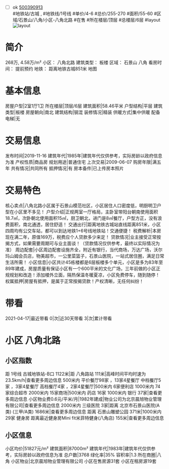 - [ ] ok [500390913](https://bj.5i5j.com/ershoufang/500390913.html)  
 #地铁站/古城 ,  #地铁线/1号线
#单价/4-6 #总价/255-270 #面积/55-60   #区域/石景山/八角/小区-八角北路 #在售 #所在楼层/顶层 #总楼层/6层 #layout 
![layout](http://image2.5i5j.com//group2/M00/BE/A5/CgqJNF29a4aAUFClAAK65RlcPY4590.jpg_P5.jpg) 
# 简介 
 268万,  4.58万/m² 
小区： 八角北路
建筑类型： 板楼
区域： 石景山 八角
看房时间： 提前预约
地铁： 距离地铁古城851米 地图
# 基本信息 
 房屋户型|2室1厅1卫
所在楼层|顶层/6层
建筑面积|58.46平米
户型结构|平层
建筑类型|板楼
房屋朝向|南北
建筑结构|钢混
装修情况|精装
供暖方式|集中供暖
配备电梯|无
# 交易信息 
 发布时间|2019-11-16
建筑年代|1985年|建筑年代仅供参考，实际房龄以政府信息为准
产权性质|商品房
规划用途|普通住宅
上次交易|2009-06-07
购房年限|满五年
共有情况|共同所有
抵押情况|有
房本备件|已上传房本照片
# 交易特色 
 核心卖点|八角北路小区属于石景山模范社区，小区居住人口密度低，明厨明卫户型在小区里不多见！
户型介绍|正规两室一厅格局，主卧室带阳台朝南使用面积18.7㎡，次卧朝北使用面积15㎡，厨卫朝北，进门是8㎡餐厅，户型方正，没有浪费面积，南北通透，居住舒适！
交通出行|距离地铁古城站直线距离851米，小区四周均有公交车站，都可以到达地铁1+6号线地铁站！交通便捷！
税费解析|本房现在满二年，原值169万，税费应个人贷款多少来定！
贷款情况|业主接受正常按揭方式，如果需要周期可与业主面谈！（贷款情况仅供参考，最终以实际情况为准）
周边配套|小区周边配套设施齐全，附近有银行，当代商场，万达广场，沃尔玛山姆会员店，物美超市，一公里菜篮子，石景山医院，一站式居住圈，满足日常生活所需！
小区信息|小区共计45栋楼都是6层板楼多个单元，小区是多为83年至89年建成，房屋质量有保证小区有一个600平米的文化广场，三年前做的小区正规规划和改造！添加楼外立面，隔热保温冬暖夏凉，小区免费停车，随到随停！
权属抵押|房屋有抵押，是属于正常按揭贷款！产权清晰，无任何纠纷！
# 带看 
 2021-04-17|最近带看	 0|次|近30天带看	 3|次|累计带看
# 小区 八角北路
## 小区指数 
 距 1号线 古城地铁站-B口 1122米|距 八角路站 111米|高峰时间平均时速为23.5km/h|查看更多周边信息
500米内 平价餐厅98家 ，13家4星餐厅
中档餐厅5家 ，3家4星餐厅
高档餐厅4家 ，2家4星餐厅|500米内 6家便利店
1000米内 74家综合超市
2000米内 15家商场|500米内 药店 16家
1000米内 银行 37家|查看更多周边信息
小区物业费0.6元/平米/月|1982年建成|物业公司为北京晨旭物业管理有限公司|查看更多周边信息
2000米内 三级医院 3家|距离 北京市石景山医院(A类) (三甲/A类) 1686米|查看更多周边信息
距离 石景山雕塑公园 371米|1000米内 29家 健身房
距离最近健身房Mini fit米菲特健身(八角店) 155米|查看更多周边信息
## 小区信息 
 小区均价|51827元/m²
建筑面积|87000m²
建筑年代|1983年|建筑年代仅供参考，实际房龄以政府信息为准
总户数|3768
绿化率|35%
容积率|1.3
所在商圈|八角
小区物业|北京晨旭物业管理有限公司
小区在售房源31套
小区在租房源19套
